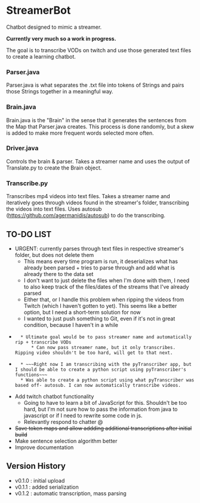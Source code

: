 # StreamerBot

Chatbot designed to mimic a streamer.

**Currently very much so a work in progress.**

The goal is to transcribe VODs on twitch and use those generated text files to create a learning chatbot.

### Parser.java

Parser.java is what separates the .txt file into tokens of Strings and pairs those Strings together in a meaningful way.

### Brain.java

Brain.java is the "Brain" in the sense that it generates the sentences from the Map that Parser.java creates.
This process is done randomly, but a skew is added to make more frequent words selected more often.

### Driver.java

Controls the brain & parser. Takes a streamer name and uses the output of Translate.py to create the Brain object.

### Transcribe.py

Transcribes mp4 videos into text files. Takes a streamer name and iteratively goes through videos found in the streamer's folder, transcribing the videos into text files.
Uses autosub (https://github.com/agermanidis/autosub) to do the transcribing.

## TO-DO LIST

* URGENT: currently parses through text files in respective streamer's folder, but does not delete them
    * This means every time program is run, it deserializes what has already been parsed + tries to parse through and add what is already there to the data set
    * I don't want to just delete the files when I'm done with them, I need to also keep track of the files/dates of the streams that I've already parsed
    * Either that, or I handle this problem when ripping the videos from Twitch (which I haven't gotten to yet). This seems like a better option, but I need a short-term solution for now
    * I wanted to just push something to Git, even if it's not in great condition, because I haven't in a while
* ~~~Pass folder of .txt files instead of single file to Driver~~~
    * Ultimate goal would be to pass streamer name and automatically rip + transcribe VODs
        * Can now pass streamer name, but it only transcribes. Ripping video shouldn't be too hard, will get to that next.
* ~~~Incorporate pyTranscriber into script~~~
    * ~~~Right now I am transcribing with the pyTranscriber app, but I should be able to create a python script using pyTranscriber's functions~~~
    * Was able to create a python script using what pyTranscriber was based off- autosub. I can now automatically transcribe videos.
* Add twitch chatbot functionality
    * Going to have to learn a bit of JavaScript for this. Shouldn't be too hard, but I'm not sure how to pass the information from java to javascript or if I need to rewrite some code in js.
    * Relevantly respond to chatter @
* ~~Save token maps and allow addding additional transcriptions after initial build~~
* Make sentence selection algorithm better
* Improve documentation

## Version History

* v0.1.0 : initial upload
* v0.1.1 : added serialization
* v0.1.2 : automatic transcription, mass parsing 
